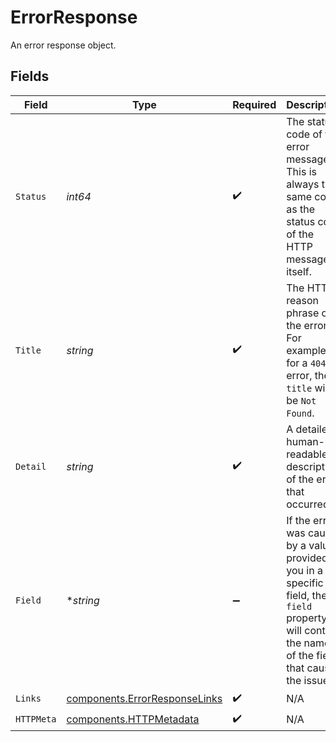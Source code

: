 # ErrorResponse

An error response object.


## Fields

| Field                                                                                                                                                  | Type                                                                                                                                                   | Required                                                                                                                                               | Description                                                                                                                                            | Example                                                                                                                                                |
| ------------------------------------------------------------------------------------------------------------------------------------------------------ | ------------------------------------------------------------------------------------------------------------------------------------------------------ | ------------------------------------------------------------------------------------------------------------------------------------------------------ | ------------------------------------------------------------------------------------------------------------------------------------------------------ | ------------------------------------------------------------------------------------------------------------------------------------------------------ |
| `Status`                                                                                                                                               | *int64*                                                                                                                                                | :heavy_check_mark:                                                                                                                                     | The status code of the error message. This is always the same code as the status code of the HTTP message itself.                                      | 404                                                                                                                                                    |
| `Title`                                                                                                                                                | *string*                                                                                                                                               | :heavy_check_mark:                                                                                                                                     | The HTTP reason phrase of the error. For example, for a `404` error, the `title` will be `Not Found`.                                                  | Not Found                                                                                                                                              |
| `Detail`                                                                                                                                               | *string*                                                                                                                                               | :heavy_check_mark:                                                                                                                                     | A detailed human-readable description of the error that occurred.                                                                                      | The resource does not exist                                                                                                                            |
| `Field`                                                                                                                                                | **string*                                                                                                                                              | :heavy_minus_sign:                                                                                                                                     | If the error was caused by a value provided by you in a specific field, the `field` property will contain the name<br/>of the field that caused the issue. | description                                                                                                                                            |
| `Links`                                                                                                                                                | [components.ErrorResponseLinks](../../models/components/errorresponselinks.md)                                                                         | :heavy_check_mark:                                                                                                                                     | N/A                                                                                                                                                    |                                                                                                                                                        |
| `HTTPMeta`                                                                                                                                             | [components.HTTPMetadata](../../models/components/httpmetadata.md)                                                                                     | :heavy_check_mark:                                                                                                                                     | N/A                                                                                                                                                    |                                                                                                                                                        |